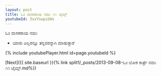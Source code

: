 ```yaml
---
layout: post
title: ಓಂ ವಾಸಕರಾಯ ನಮಃ ೧೧ ಟೈಮ್ಸ್
youtubeId: 3sxYswpiGHs
---
```

 
 
 ಓಂ ವಾಸಕರಾಯ ನಮಃ  
 
 -  ಯಾರು ಎಲ್ಲರನ್ನೂ ತನ್ನವರನ್ನಾಗಿ ಮಾಡುತ್ತಾರೆ 
 
  
 
  
 
 
 
 
 
 


{% include youtubePlayer.html id=page.youtubeId %}
 
[Next]({{ site.baseurl }}{% link  split1/_posts/2013-09-08-ಓಂ ಲೋಕ ಕಾರ್ತ್ರೆ ನಮಃ ೧೧ ಟೈಮ್ಸ್.md%})
 
